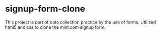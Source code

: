 # signup-form-clone
This project is part of data collection practice by the use of forms. Utilized html5 and css to clone the mint.com signup form.
